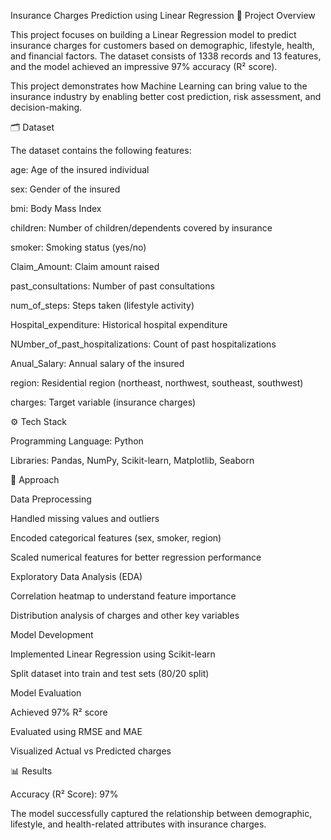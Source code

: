 Insurance Charges Prediction using Linear Regression
📌 Project Overview

This project focuses on building a Linear Regression model to predict insurance charges for customers based on demographic, lifestyle, health, and financial factors. The dataset consists of 1338 records and 13 features, and the model achieved an impressive 97% accuracy (R² score).

This project demonstrates how Machine Learning can bring value to the insurance industry by enabling better cost prediction, risk assessment, and decision-making.

🗂 Dataset

The dataset contains the following features:

age: Age of the insured individual

sex: Gender of the insured

bmi: Body Mass Index

children: Number of children/dependents covered by insurance

smoker: Smoking status (yes/no)

Claim_Amount: Claim amount raised

past_consultations: Number of past consultations

num_of_steps: Steps taken (lifestyle activity)

Hospital_expenditure: Historical hospital expenditure

NUmber_of_past_hospitalizations: Count of past hospitalizations

Anual_Salary: Annual salary of the insured

region: Residential region (northeast, northwest, southeast, southwest)

charges: Target variable (insurance charges)

⚙️ Tech Stack

Programming Language: Python

Libraries: Pandas, NumPy, Scikit-learn, Matplotlib, Seaborn

🔬 Approach

Data Preprocessing

Handled missing values and outliers

Encoded categorical features (sex, smoker, region)

Scaled numerical features for better regression performance

Exploratory Data Analysis (EDA)

Correlation heatmap to understand feature importance

Distribution analysis of charges and other key variables

Model Development

Implemented Linear Regression using Scikit-learn

Split dataset into train and test sets (80/20 split)

Model Evaluation

Achieved 97% R² score

Evaluated using RMSE and MAE

Visualized Actual vs Predicted charges

📊 Results

Accuracy (R² Score): 97%

The model successfully captured the relationship between demographic, lifestyle, and health-related attributes with insurance charges.
